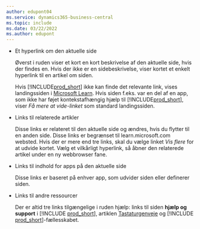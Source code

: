 ```yaml
---
author: edupont04
ms.service: dynamics365-business-central
ms.topic: include
ms.date: 03/22/2022
ms.author: edupont
---
```

- Et hyperlink om den aktuelle side

  Øverst i ruden viser et kort en kort beskrivelse af den aktuelle side, hvis der findes en. Hvis der ikke er en sidebeskrivelse, viser kortet et enkelt hyperlink til en artikel om siden.  

  Hvis [!INCLUDE[prod_short](prod_short.md)] ikke kan finde det relevante link, vises landingssiden i [Microsoft Learn](/dynamics365/business-central). Hvis siden f.eks. var en del af en app, som ikke har føjet kontekstafhængig hjælp til [!INCLUDE[prod_short](prod_short.md)], viser *Få mere at vide-linket* som standard landingssiden.  

- Links til relaterede artikler

  Disse links er relateret til den aktuelle side og ændres, hvis du flytter til en anden side. Disse links er begrænset til learn.microsoft.com websted. Hvis der er mere end tre links, skal du vælge linket *Vis flere* for at udvide kortet. Vælg et vilkårligt hyperlink, så åbner den relaterede artikel under en ny webbrowser fane.  
- Links til indhold for apps på den aktuelle side  

  Disse links er baseret på enhver app, som udvider siden eller definerer siden.  
- Links til andre ressourcer

  Der er altid tre links tilgængelige i ruden hjælp: links til siden **hjælp og support** i [!INCLUDE [prod_short](prod_short.md)], artiklen [Tastaturgenveje](../keyboard-shortcuts.md) og [!INCLUDE [prod_short](prod_short.md)]-fællesskabet.  
